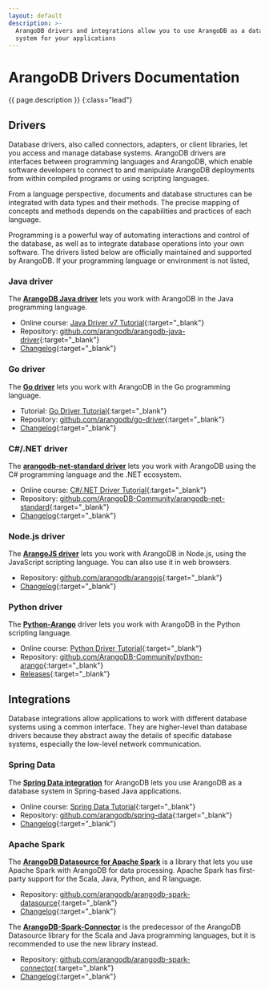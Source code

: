 ```yaml
---
layout: default
description: >-
  ArangoDB drivers and integrations allow you to use ArangoDB as a database
  system for your applications
---
```

# ArangoDB Drivers Documentation

{{ page.description }}
{:class="lead"}

## Drivers

Database drivers, also called connectors, adapters, or client libraries, let you
access and manage database systems. ArangoDB drivers are interfaces between
programming languages and ArangoDB, which enable software developers to connect
to and manipulate ArangoDB deployments from within compiled programs or using
scripting languages.

From a language perspective, documents and database structures can be integrated
with data types and their methods. The precise mapping of concepts and methods
depends on the capabilities and practices of each language.

Programming is a powerful way of automating interactions and control of the
database, as well as to integrate database operations into your own software.
The drivers listed below are officially maintained and supported by ArangoDB.
If your programming language or environment is not listed, 

### Java driver

The [**ArangoDB Java driver**](java.html) lets you work with ArangoDB in the
Java programming language.

- Online course: [Java Driver v7 Tutorial](https://university.arangodb.com/courses/java-driver-tutorial-v7/){:target="_blank"}
- Repository: [github.com/arangodb/arangodb-java-driver](https://github.com/arangodb/arangodb-java-driver){:target="_blank"}
- [Changelog](https://github.com/arangodb/arangodb-java-driver/blob/main/ChangeLog.md#readme){:target="_blank"}

### Go driver

The [**Go driver**](go.html) lets you work with ArangoDB in the Go programming
language.

- Tutorial: [Go Driver Tutorial](https://university.arangodb.com/courses/go-driver-tutorial/){:target="_blank"}
- Repository: [github.com/arangodb/go-driver](https://github.com/arangodb/go-driver){:target="_blank"}
- [Changelog](https://github.com/arangodb/go-driver/blob/master/CHANGELOG.md#readme){:target="_blank"}

### C#/.NET driver

The [**arangodb-net-standard driver**](dotnet.html) lets you work with ArangoDB
using the C# programming language and the .NET ecosystem.

- Online course: [C#/.NET Driver Tutorial](https://university.arangodb.com/courses/csharp-dotnet-driver-tutorial/){:target="_blank"}
- Repository: [github.com/ArangoDB-Community/arangodb-net-standard](https://github.com/ArangoDB-Community/arangodb-net-standard){:target="_blank"}
- [Changelog](https://github.com/ArangoDB-Community/arangodb-net-standard/blob/master/ChangeLog.md){:target="_blank"}

### Node.js driver

The [**ArangoJS driver**](js.html) lets you work with ArangoDB in Node.js, using
the JavaScript scripting language. You can also use it in web browsers.

- Repository: [github.com/arangodb/arangojs](https://github.com/arangodb/arangojs){:target="_blank"}
- [Changelog](https://github.com/arangodb/arangojs/blob/main/CHANGELOG.md#readme){:target="_blank"}

### Python driver

The [**Python-Arango**](python.html) driver lets you work with ArangoDB in the
Python scripting language.

- Online course: [Python Driver Tutorial](https://www.arangodb.com/tutorials/tutorial-python/){:target="_blank"}
- Repository: [github.com/ArangoDB-Community/python-arango](https://github.com/ArangoDB-Community/python-arango){:target="_blank"}
- [Releases](https://github.com/ArangoDB-Community/python-arango/releases){:target="_blank"}

## Integrations

Database integrations allow applications to work with different database systems
using a common interface. They are higher-level than database drivers because
they abstract away the details of specific database systems, especially the
low-level network communication.

### Spring Data

The [**Spring Data integration**](spring-data.html) for ArangoDB lets you use
ArangoDB as a database system in Spring-based Java applications.

- Online course: [Spring Data Tutorial](https://university.arangodb.com/courses/spring-data-tutorial){:target="_blank"}
- Repository: [github.com/arangodb/spring-data](https://github.com/arangodb/spring-data){:target="_blank"}
- [Changelog](https://github.com/arangodb/spring-data/blob/master/ChangeLog.md#readme){:target="_blank"}

### Apache Spark

The [**ArangoDB Datasource for Apache Spark**](spark-connector-new.html) is a
library that lets you use Apache Spark with ArangoDB for data processing.
Apache Spark has first-party support for the Scala, Java, Python, and R language.

- Repository: [github.com/arangodb/arangodb-spark-datasource](https://github.com/arangodb/arangodb-spark-datasource){:target="_blank"}
- [Changelog](https://github.com/arangodb/arangodb-spark-datasource/blob/main/ChangeLog.md){:target="_blank"}

The [**ArangoDB-Spark-Connector**](spark-connector.html) is the predecessor of
the ArangoDB Datasource library for the Scala and Java programming languages,
but it is recommended to use the new library instead.

 - Repository: [github.com/arangodb/arangodb-spark-connector](https://github.com/arangodb/arangodb-spark-connector){:target="_blank"}
 - [Changelog](https://github.com/arangodb/arangodb-spark-connector/blob/master/ChangeLog.md#readme){:target="_blank"}

